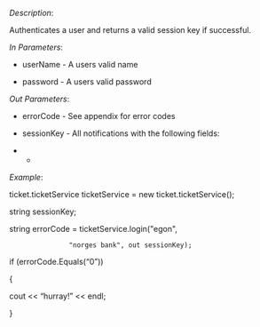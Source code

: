 <properties date="2016-06-24"
SortOrder="169"
/>

*Description*:

Authenticates a user and returns a valid session key if successful.

                  

*In Parameters*:

* userName        - A users valid name

* password         - A users valid password

 

 

*Out Parameters*:

* errorCode  - See appendix for error codes

* sessionKey            - All notifications with the following fields:

* *

*Example*:

ticket.ticketService ticketService = new ticket.ticketService();

 

string sessionKey;

string errorCode = ticketService.login("egon",

                   "norges bank", out sessionKey);

 

if (errorCode.Equals(“0”))

{

  cout &lt;&lt; “hurray!” &lt;&lt; endl;

}
